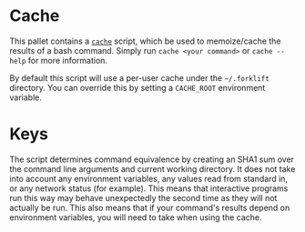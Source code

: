 # Cache

This pallet contains a [`cache`](cache) script, which be used to memoize/cache the results of a bash command.
Simply run `cache <your command>` or `cache --help` for more information.

By default this script will use a per-user cache under the `~/.forklift` directory.
You can override this by setting a `CACHE_ROOT` environment variable.

# Keys

The script determines command equivalence by creating an SHA1 sum over the command line arguments and current working directory.
It does not take into account any environment variables, any values read from standard in, or any network status (for example).
This means that interactive programs run this way may behave unexpectedly the second time as they will not actually be run.
This also means that if your command's results depend on environment variables, you will need to take when using the cache.
